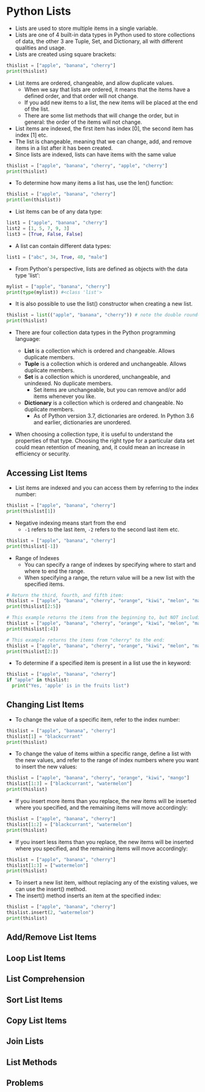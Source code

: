 # Python Lists
- Lists are used to store multiple items in a single variable.
- Lists are one of 4 built-in data types in Python used to store collections of data, the other 3 are Tuple, Set, and Dictionary, all with different qualities and usage.
- Lists are created using square brackets:

```python
thislist = ["apple", "banana", "cherry"]
print(thislist)
```

- List items are ordered, changeable, and allow duplicate values.
  - When we say that lists are ordered, it means that the items have a defined order, and that order will not change. 
  - If you add new items to a list, the new items will be placed at the end of the list.
  - There are some list methods that will change the order, but in general: the order of the items will not change.
- List items are indexed, the first item has index [0], the second item has index [1] etc.
- The list is changeable, meaning that we can change, add, and remove items in a list after it has been created.
- Since lists are indexed, lists can have items with the same value
```python
thislist = ["apple", "banana", "cherry", "apple", "cherry"]
print(thislist)
```
- To determine how many items a list has, use the len() function:
```python
thislist = ["apple", "banana", "cherry"]
print(len(thislist))
```

- List items can be of any data type:
```python
list1 = ["apple", "banana", "cherry"]
list2 = [1, 5, 7, 9, 3]
list3 = [True, False, False]
```

- A list can contain different data types:
```python
list1 = ["abc", 34, True, 40, "male"]
```

- From Python's perspective, lists are defined as objects with the data type 'list':
```python
mylist = ["apple", "banana", "cherry"]
print(type(mylist)) #<class 'list'>
``` 

- It is also possible to use the list() constructor when creating a new list.
```python
thislist = list(("apple", "banana", "cherry")) # note the double round-brackets
print(thislist)
```

- There are four collection data types in the Python programming language:
  - **List** is a collection which is ordered and changeable. Allows duplicate members. 
  - **Tuple** is a collection which is ordered and unchangeable. Allows duplicate members. 
  - **Set** is a collection which is unordered, unchangeable, and unindexed. No duplicate members.
    - Set items are unchangeable, but you can remove and/or add items whenever you like.
  - **Dictionary** is a collection which is ordered and changeable. No duplicate members.
    - As of Python version 3.7, dictionaries are ordered. In Python 3.6 and earlier, dictionaries are unordered.

- When choosing a collection type, it is useful to understand the properties of that type. Choosing the right type for a particular data set could mean retention of meaning, and, it could mean an increase in efficiency or security.


## Accessing List Items
- List items are indexed and you can access them by referring to the index number:
```python
thislist = ["apple", "banana", "cherry"]
print(thislist[1])
```

- Negative indexing means start from the end
  - `-1` refers to the last item, `-2` refers to the second last item etc.
```python
thislist = ["apple", "banana", "cherry"]
print(thislist[-1])
```

- Range of Indexes
  - You can specify a range of indexes by specifying where to start and where to end the range.
  - When specifying a range, the return value will be a new list with the specified items.
```python
# Return the third, fourth, and fifth item:
thislist = ["apple", "banana", "cherry", "orange", "kiwi", "melon", "mango"]
print(thislist[2:5])

# This example returns the items from the beginning to, but NOT including, "kiwi":
thislist = ["apple", "banana", "cherry", "orange", "kiwi", "melon", "mango"]
print(thislist[:4])

# This example returns the items from "cherry" to the end:
thislist = ["apple", "banana", "cherry", "orange", "kiwi", "melon", "mango"]
print(thislist[2:])
```

- To determine if a specified item is present in a list use the in keyword:
```python
thislist = ["apple", "banana", "cherry"]
if "apple" in thislist:
  print("Yes, 'apple' is in the fruits list")
```

## Changing List Items
- To change the value of a specific item, refer to the index number:
```python
thislist = ["apple", "banana", "cherry"]
thislist[1] = "blackcurrant"
print(thislist)
```

- To change the value of items within a specific range, define a list with the new values, and refer to the range of index numbers where you want to insert the new values:
```python
thislist = ["apple", "banana", "cherry", "orange", "kiwi", "mango"]
thislist[1:3] = ["blackcurrant", "watermelon"]
print(thislist)
```

- If you insert more items than you replace, the new items will be inserted where you specified, and the remaining items will move accordingly:
```python
thislist = ["apple", "banana", "cherry"]
thislist[1:2] = ["blackcurrant", "watermelon"]
print(thislist)
```

- If you insert less items than you replace, the new items will be inserted where you specified, and the remaining items will move accordingly:
```python
thislist = ["apple", "banana", "cherry"]
thislist[1:3] = ["watermelon"]
print(thislist)
```

- To insert a new list item, without replacing any of the existing values, we can use the insert() method.
- The insert() method inserts an item at the specified index:
```python
thislist = ["apple", "banana", "cherry"]
thislist.insert(2, "watermelon")
print(thislist)
```

## Add/Remove List Items

## Loop List Items

## List Comprehension

## Sort List Items

## Copy List Items

## Join Lists

## List Methods

## Problems



